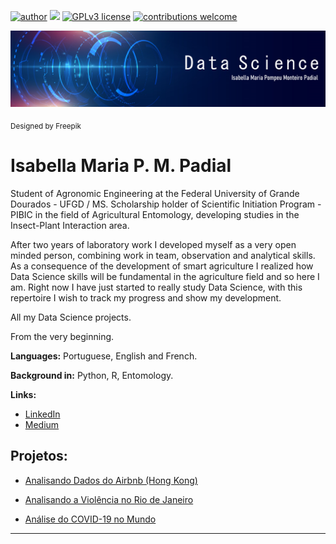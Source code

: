 [![author](https://img.shields.io/badge/author-isabellapompeu-red.svg)](https://www.linkedin.com/in/carlosfab) [![](https://img.shields.io/badge/python-3.7+-blue.svg)](https://www.python.org/downloads/release/python-365/) [![GPLv3 license](https://img.shields.io/badge/License-GPLv3-blue.svg)](http://perso.crans.org/besson/LICENSE.html) [![contributions welcome](https://img.shields.io/badge/contributions-welcome-brightgreen.svg?style=flat)](https://github.com/carlosfab/data_science/issues)

<p align="center">
  <img src="banner.png" >
</p>
<sub>Designed by Freepik</sub>

# Isabella Maria P. M. Padial

Student of Agronomic Engineering at the Federal University of Grande Dourados - UFGD / MS. Scholarship holder of Scientific Initiation Program - PIBIC in the field of Agricultural Entomology, developing studies in the Insect-Plant Interaction area.

After two years of laboratory work I developed myself as a very open minded person, combining work in team, observation and analytical skills. As a consequence of the development of smart agriculture I realized how Data Science skills will be fundamental in the agriculture field and so here I am. Right now I have just started to really study Data Science, with this repertoire I wish to track my progress and show my development.

All my Data Science projects.

From the very beginning.

**Languages:** Portuguese, English and French.

**Background in:** Python, R, Entomology.

**Links:**
* [LinkedIn](https://www.linkedin.com/in/isabella-maria-pompeu-monteiro-padial-ab4571169/)
* [Medium](https://www.medium.com)


## Projetos:
* [Analisando Dados do Airbnb (Hong Kong)](https://bit.ly/3dU5JSY)

* [Analisando a Violência no Rio de Janeiro](https://bit.ly/37EVak8)

* [Análise do COVID-19 no Mundo](https://github.com/isabellapompeu/datascience_portfolio/blob/master/An%C3%A1lise_COVID_19_no_Mundo.ipynb)

---
